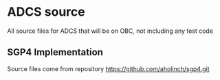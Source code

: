 # ADCS source
All source files for ADCS that will be on OBC, not including any test code

## SGP4 Implementation

Source files come from repository https://github.com/aholinch/sgp4.git